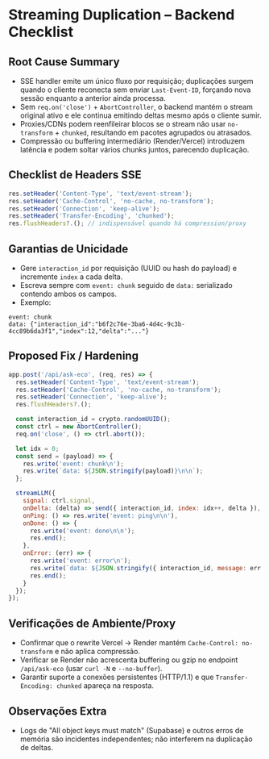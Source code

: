# Streaming Duplication – Backend Checklist

## Root Cause Summary
- SSE handler emite um único fluxo por requisição; duplicações surgem quando o cliente reconecta sem enviar `Last-Event-ID`, forçando nova sessão enquanto a anterior ainda processa.
- Sem `req.on('close')` + `AbortController`, o backend mantém o stream original ativo e ele continua emitindo deltas mesmo após o cliente sumir.
- Proxies/CDNs podem reenfileirar blocos se o stream não usar `no-transform` + `chunked`, resultando em pacotes agrupados ou atrasados.
- Compressão ou buffering intermediário (Render/Vercel) introduzem latência e podem soltar vários chunks juntos, parecendo duplicação.

## Checklist de Headers SSE
```js
res.setHeader('Content-Type', 'text/event-stream');
res.setHeader('Cache-Control', 'no-cache, no-transform');
res.setHeader('Connection', 'keep-alive');
res.setHeader('Transfer-Encoding', 'chunked');
res.flushHeaders?.(); // indispensável quando há compression/proxy
```

## Garantias de Unicidade
- Gere `interaction_id` por requisição (UUID ou hash do payload) e incremente `index` a cada delta.
- Escreva sempre com `event: chunk` seguido de `data:` serializado contendo ambos os campos.
- Exemplo:

```
event: chunk
data: {"interaction_id":"b6f2c76e-3ba6-4d4c-9c3b-4cc89b6da3f1","index":12,"delta":"..."}
```

## Proposed Fix / Hardening
```js
app.post('/api/ask-eco', (req, res) => {
  res.setHeader('Content-Type', 'text/event-stream');
  res.setHeader('Cache-Control', 'no-cache, no-transform');
  res.setHeader('Connection', 'keep-alive');
  res.flushHeaders?.();

  const interaction_id = crypto.randomUUID();
  const ctrl = new AbortController();
  req.on('close', () => ctrl.abort());

  let idx = 0;
  const send = (payload) => {
    res.write('event: chunk\n');
    res.write(`data: ${JSON.stringify(payload)}\n\n`);
  };

  streamLLM({
    signal: ctrl.signal,
    onDelta: (delta) => send({ interaction_id, index: idx++, delta }),
    onPing: () => res.write('event: ping\n\n'),
    onDone: () => {
      res.write('event: done\n\n');
      res.end();
    },
    onError: (err) => {
      res.write('event: error\n');
      res.write(`data: ${JSON.stringify({ interaction_id, message: err.message })}\n\n`);
      res.end();
    }
  });
});
```

## Verificações de Ambiente/Proxy
- Confirmar que o rewrite Vercel → Render mantém `Cache-Control: no-transform` e não aplica compressão.
- Verificar se Render não acrescenta buffering ou gzip no endpoint `/api/ask-eco` (usar `curl -N` e `--no-buffer`).
- Garantir suporte a conexões persistentes (HTTP/1.1) e que `Transfer-Encoding: chunked` apareça na resposta.

## Observações Extra
- Logs de "All object keys must match" (Supabase) e outros erros de memória são incidentes independentes; não interferem na duplicação de deltas.
